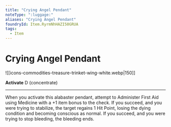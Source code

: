 ```yaml
---
title: "Crying Angel Pendant"
noteType: ":luggage:"
aliases: "Crying Angel Pendant"
foundryId: Item.RyrmNhHAZI50GRUA
tags:
  - Item
---
```


# Crying Angel Pendant
![[icons-commodities-treasure-trinket-wing-white.webp|150]]

**Activate** D (concentrate)

* * *

When you activate this alabaster pendant, attempt to Administer First Aid using Medicine with a +1 item bonus to the check. If you succeed, and you were trying to stabilize, the target regains 1 Hit Point, losing the dying condition and becoming conscious as normal. If you succeed, and you were trying to stop bleeding, the bleeding ends.
